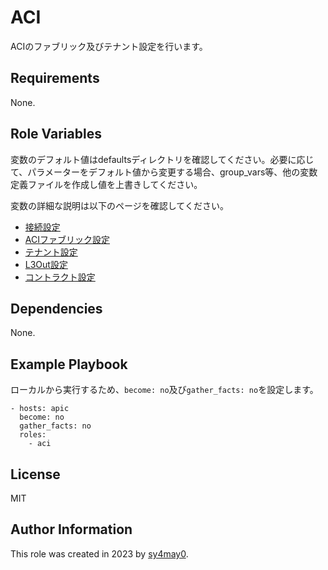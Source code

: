 ACI
=========

ACIのファブリック及びテナント設定を行います。

Requirements
------------

None.

Role Variables
--------------

変数のデフォルト値はdefaultsディレクトリを確認してください。必要に応じて、パラメーターをデフォルト値から変更する場合、group_vars等、他の変数定義ファイルを作成し値を上書きしてください。

変数の詳細な説明は以下のページを確認してください。
- [接続設定](documents/Variables.md)
- [ACIファブリック設定](documents/Variables_Fabric.md)
- [テナント設定](documents/Variables_Tenant.md)
- [L3Out設定](documents/Variables_L3Out.md)
- [コントラクト設定](documents/Variables_Fabric.md)

Dependencies
------------

None.

Example Playbook
----------------

ローカルから実行するため、`become: no`及び`gather_facts: no`を設定します。
```
- hosts: apic
  become: no
  gather_facts: no
  roles:
    - aci
```

License
-------

MIT

Author Information
------------------

This role was created in 2023 by [sy4may0](https://github.com/sy4may0).